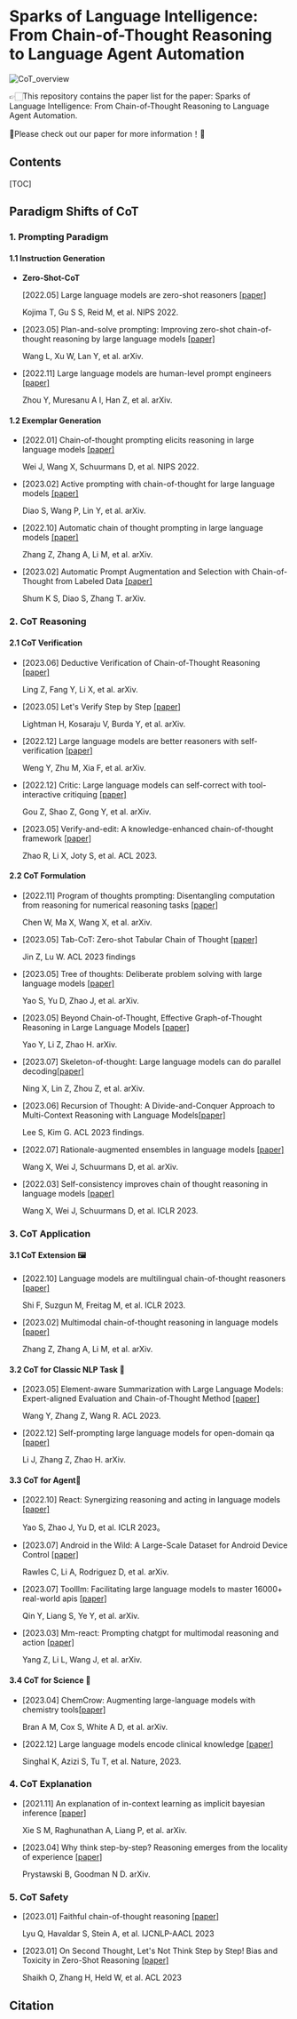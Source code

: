 # Sparks of Language Intelligence: From Chain-of-Thought Reasoning to Language Agent Automation

![CoT_overview](F:\papers\cot_review\github\fig\CoT_overview.png)

👉🏻This repository contains the paper list for the paper: Sparks of Language Intelligence: From Chain-of-Thought Reasoning to Language Agent Automation. 

👀Please check out our paper for more information！🫡

## Contents

[TOC]



## Paradigm Shifts of CoT

### 1. Prompting Paradigm

#### 1.1 Instruction Generation

- **Zero-Shot-CoT**

  [2022.05]  Large language models are zero-shot reasoners [[paper]](https://arxiv.org/abs/2205.11916)

  Kojima T, Gu S S, Reid M, et al. NIPS 2022.

- [2023.05] Plan-and-solve prompting: Improving zero-shot chain-of-thought reasoning by large language models [[paper]](https://arxiv.org/abs/2305.04091)

  Wang L, Xu W, Lan Y, et al. arXiv. 

- [2022.11] Large language models are human-level prompt engineers [[paper]](https://arxiv.org/abs/2211.01910)

  Zhou Y, Muresanu A I, Han Z, et al.  arXiv. 

#### 1.2 Exemplar Generation

- [2022.01] Chain-of-thought prompting elicits reasoning in large language models [[paper]](https://arxiv.org/abs/2201.11903)

  Wei J, Wang X, Schuurmans D, et al.  NIPS 2022.

- [2023.02] Active prompting with chain-of-thought for large language models [[paper]](https://arxiv.org/abs/2302.12246)

  Diao S, Wang P, Lin Y, et al.  arXiv.

- [2022.10] Automatic chain of thought prompting in large language models [[paper]](https://arxiv.org/abs/2210.03493)

  Zhang Z, Zhang A, Li M, et al. arXiv.

- [2023.02] Automatic Prompt Augmentation and Selection with Chain-of-Thought from Labeled Data [[paper]](https://arxiv.org/abs/2302.12822)

  Shum K S, Diao S, Zhang T. arXiv.

### 2. CoT Reasoning

#### 2.1 CoT Verification

- [2023.06] Deductive Verification of Chain-of-Thought Reasoning [[paper]]()

  Ling Z, Fang Y, Li X, et al. arXiv.

- [2023.05] Let's Verify Step by Step [[paper]](https://arxiv.org/abs/2305.20050)

  Lightman H, Kosaraju V, Burda Y, et al. arXiv.

- [2022.12] Large language models are better reasoners with self-verification [[paper]](https://arxiv.org/abs/2212.09561)

  Weng Y, Zhu M, Xia F, et al. arXiv.

- [2022.12] Critic: Large language models can self-correct with tool-interactive critiquing [[paper]](https://arxiv.org/abs/2305.11738)

  Gou Z, Shao Z, Gong Y, et al. arXiv.

- [2023.05] Verify-and-edit: A knowledge-enhanced chain-of-thought framework [[paper]](https://aclanthology.org/2023.acl-long.320/)

  Zhao R, Li X, Joty S, et al. ACL 2023.

#### 2.2 CoT Formulation

- [2022.11] Program of thoughts prompting: Disentangling computation from reasoning for numerical reasoning tasks [[paper]](https://arxiv.org/abs/2211.12588)

  Chen W, Ma X, Wang X, et al. arXiv.

- [2023.05] Tab-CoT: Zero-shot Tabular Chain of Thought [[paper]](https://aclanthology.org/2023.findings-acl.651/)

  Jin Z, Lu W.  ACL 2023 findings

- [2023.05]  Tree of thoughts: Deliberate problem solving with large language models [[paper]](https://arxiv.org/abs/2305.10601)

  Yao S, Yu D, Zhao J, et al. arXiv.

- [2023.05] Beyond Chain-of-Thought, Effective Graph-of-Thought Reasoning in Large Language Models [[paper]](https://arxiv.org/abs/2305.16582)

  Yao Y, Li Z, Zhao H. arXiv.

- [2023.07] Skeleton-of-thought: Large language models can do parallel decoding[[paper]](https://arxiv.org/abs/2307.15337)

  Ning X, Lin Z, Zhou Z, et al. arXiv.

- [2023.06] Recursion of Thought: A Divide-and-Conquer Approach to Multi-Context Reasoning with Language Models[[paper]](https://aclanthology.org/2023.findings-acl.40.pdf)

  Lee S, Kim G. ACL 2023 findings.

- [2022.07] Rationale-augmented ensembles in language models [[paper]](https://arxiv.org/abs/2207.00747)

  Wang X, Wei J, Schuurmans D, et al. arXiv.

- [2022.03] Self-consistency improves chain of thought reasoning in language models [[paper]](https://arxiv.org/abs/2203.11171)

  Wang X, Wei J, Schuurmans D, et al.  ICLR 2023.

### 3. CoT Application

#### 3.1 CoT Extension 🖼️

- [2022.10] Language models are multilingual chain-of-thought reasoners [[paper]](https://arxiv.org/abs/2210.03057)

  Shi F, Suzgun M, Freitag M, et al. ICLR 2023.

- [2023.02] Multimodal chain-of-thought reasoning in language models [[paper]](https://arxiv.org/abs/2302.00923)

  Zhang Z, Zhang A, Li M, et al. arXiv.

#### 3.2 CoT for Classic NLP Task 📖

- [2023.05] Element-aware Summarization with Large Language Models: Expert-aligned Evaluation and Chain-of-Thought Method [[paper]](https://aclanthology.org/2023.acl-long.482/)

  Wang Y, Zhang Z, Wang R.  ACL 2023.

- [2022.12] Self-prompting large language models for open-domain qa [[paper]](https://arxiv.org/abs/2212.08635)

  Li J, Zhang Z, Zhao H. arXiv.

#### 3.3 CoT for Agent🤖

- [2022.10] React: Synergizing reasoning and acting in language models [[paper]]()

  Yao S, Zhao J, Yu D, et al. ICLR 2023。

- [2023.07] Android in the Wild: A Large-Scale Dataset for Android Device Control [[paper]](https://arxiv.org/abs/2307.10088)

  Rawles C, Li A, Rodriguez D, et al. arXiv.

- [2023.07] Toolllm: Facilitating large language models to master 16000+ real-world apis [[paper]](https://arxiv.org/abs/2307.16789)

  Qin Y, Liang S, Ye Y, et al. arXiv.

- [2023.03] Mm-react: Prompting chatgpt for multimodal reasoning and action [[paper]](https://arxiv.org/abs/2303.11381)

  Yang Z, Li L, Wang J, et al. arXiv.

#### 3.4 CoT for Science 🧪

- [2023.04] ChemCrow: Augmenting large-language models with chemistry tools[[paper]](https://arxiv.org/abs/2304.05376)

  Bran A M, Cox S, White A D, et al. arXiv.

- [2022.12] Large language models encode clinical knowledge [[paper]](https://www.nature.com/articles/s41586-023-06291-2)

  Singhal K, Azizi S, Tu T, et al.  Nature, 2023.

### 4. CoT Explanation

- [2021.11] An explanation of in-context learning as implicit bayesian inference [[paper]](https://arxiv.org/abs/2111.02080)

  Xie S M, Raghunathan A, Liang P, et al. arXiv.

- [2023.04] Why think step-by-step? Reasoning emerges from the locality of experience [[paper]](https://arxiv.org/abs/2304.03843)

  Prystawski B, Goodman N D. arXiv.

### 5. CoT Safety

- [2023.01] Faithful chain-of-thought reasoning [[paper]](https://arxiv.org/abs/2301.13379)

  Lyu Q, Havaldar S, Stein A, et al. IJCNLP-AACL 2023

- [2023.01] On Second Thought, Let's Not Think Step by Step! Bias and Toxicity in Zero-Shot Reasoning [[paper]](https://aclanthology.org/2023.acl-long.244/)

  Shaikh O, Zhang H, Held W, et al. ACL 2023



## 

## Citation

